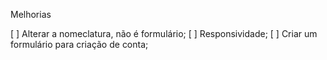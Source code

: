Melhorias

[ ] Alterar a nomeclatura, não é formulário;
[ ] Responsividade;
[ ] Criar um formulário para criação de conta;
